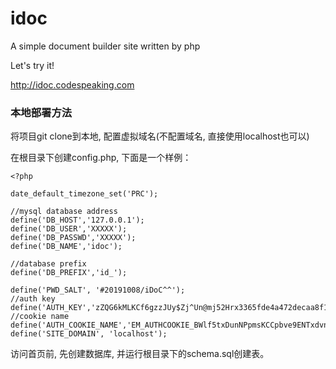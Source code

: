 # idoc
A simple document builder site written by php

Let's try it! 

http://idoc.codespeaking.com

### 本地部署方法
将项目git clone到本地, 配置虚拟域名(不配置域名, 直接使用localhost也可以)

在根目录下创建config.php, 下面是一个样例：

```
<?php

date_default_timezone_set('PRC');

//mysql database address
define('DB_HOST','127.0.0.1');
define('DB_USER','XXXXX');
define('DB_PASSWD','XXXXX');
define('DB_NAME','idoc');

//database prefix
define('DB_PREFIX','id_');

define('PWD_SALT', '#20191008/iDoC^^');
//auth key
define('AUTH_KEY','zZQG6kMLKCf6gzzJUy$Zj^Un@mj52Hrx3365fde4a472decaa8f104b97717e125');
//cookie name
define('AUTH_COOKIE_NAME','EM_AUTHCOOKIE_BWlf5txDunNPpmsKCCpbve9ENTxdvnr2');
define('SITE_DOMAIN', 'localhost');
```

访问首页前, 先创建数据库, 并运行根目录下的schema.sql创建表。
